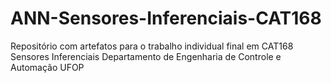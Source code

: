 # ANN-Sensores-Inferenciais-CAT168
Repositório com artefatos para o trabalho individual final em CAT168 Sensores Inferenciais Departamento de Engenharia de Controle e Automação UFOP
